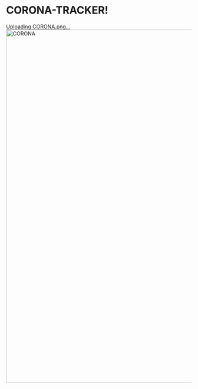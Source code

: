 # CORONA-TRACKER!

[Uploading CORONA.png…]()<img width="960" alt="CORONA" src="https://github.com/khaledahamed8080/CORONA-TRACKER/assets/98593343/ec804670-c4ae-416a-8428-2c7c783a0345">

